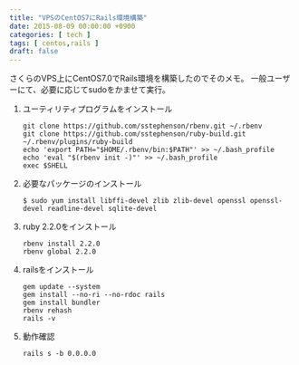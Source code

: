 ```yaml
---
title: "VPSのCentOS7にRails環境構築"
date: 2015-08-09 00:00:00 +0900
categories: [ tech ]
tags: [ centos,rails ]
draft: false
---
```

さくらのVPS上にCentOS7.0でRails環境を構築したのでそのメモ。
一般ユーザーにて、必要に応じてsudoをかませて実行。

1. ユーティリティプログラムをインストール
   ```
   git clone https://github.com/sstephenson/rbenv.git ~/.rbenv
   git clone https://github.com/sstephenson/ruby-build.git ~/.rbenv/plugins/ruby-build
   echo 'export PATH="$HOME/.rbenv/bin:$PATH"' >> ~/.bash_profile
   echo 'eval "$(rbenv init -)"' >> ~/.bash_profile
   exec $SHELL
   ```
1. 必要なパッケージのインストール
   ```
   $ sudo yum install libffi-devel zlib zlib-devel openssl openssl-devel readline-devel sqlite-devel
   ```
1. ruby 2.2.0をインストール
   ```
   rbenv install 2.2.0
   rbenv global 2.2.0
   ```
1. railsをインストール
   ```
   gem update --system
   gem install --no-ri --no-rdoc rails
   gem install bundler
   rbenv rehash
   rails -v
   ```
1. 動作確認
   ```
   rails s -b 0.0.0.0
   ```
